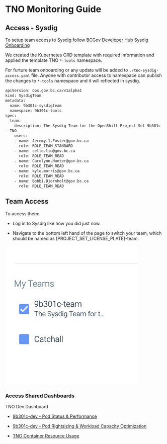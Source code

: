 # TNO Monitoring Guide

## Access - Sysdig

To setup team access to Sysdig follow [BCGov Developer Hub Sysdig Onboarding](https://docs.developer.gov.bc.ca/sysdig-monitor-setup-team/)

We created the Kubernetes CRD template with required information and applied the template TNO `*-tools` namespace.

For furture team onboarding or any update will be added to `./tno-sysdig-access.yaml` file. Anyone with contributor access to namespace can publish the changes to `*-tools` namespace and it will reflected in sysdig.

```
apiVersion: ops.gov.bc.ca/v1alpha1
kind: SysdigTeam
metadata:
  name: 9b301c-sysdigteam
  namespace: 9b301c-tools
spec:
  team:
    description: The Sysdig Team for the OpenShift Project Set 9b301c - TNO
    users:
    - name: Jeremy.1.Foster@gov.bc.ca
      role: ROLE_TEAM_STANDARD
    - name: cello.liu@gov.bc.ca
      role: ROLE_TEAM_READ
    - name: Carolynn.Hunter@gov.bc.ca
      role: ROLE_TEAM_READ
    - name: kyle.morris@gov.bc.ca
      role: ROLE_TEAM_READ
    - name: Bobbi.Bjornholt@gov.bc.ca
      role: ROLE_TEAM_READ
```

## Team Access

To access them:

- Log in to Sysdig like how you did just now.

- Navigate to the bottom left hand of the page to switch your team, which should be named as [PROJECT_SET_LICENSE_PLATE]-team.

![Select Teams Image](./images/my_teams.png 'Select Teams!')

### Access Shared Dashboards

TNO Dev Dashboard

- [9b301c-dev - Pod Status & Performance](https://app.sysdigcloud.com/#/dashboards/399487?last=3600&scope=kubernetes.cluster.name%20as%20%22cluster%22%20in%20%3F%28%22silver%22%29%20and%20kubernetes.namespace.name%20as%20%22namespace%22%20in%20%3F%28%229b301c-dev%22%29%20and%20kubernetes.workload.type%20as%20%22type%22%20in%20%3F%20and%20kubernetes.workload.name%20as%20%22workload%22%20in%20%3F%20and%20container.label.io.kubernetes.pod.name%20as%20%22pod%22%20in%20%3F)

- [9b301c-dev - Pod Rightsizing & Workload Capacity Optimization](https://app.sysdigcloud.com/#/dashboards/399484?last=1209600&scope=kubernetes.cluster.name%20as%20%22cluster%22%20%3D%20%3F%22silver%22%20and%20kubernetes.namespace.name%20as%20%22namespace%22%20in%20%3F%28%229b301c-dev%22%29%20and%20kubernetes.workload.type%20as%20%22type%22%20in%20%3F%20and%20kubernetes.workload.name%20as%20%22workload%22%20in%20%3F%20and%20kubernetes.pod.name%20as%20%22pod%22%20in%20%3F%20and%20container.label.io.kubernetes.container.name%20as%20%22container%22%20in%20%3F)

- [TNO Container Resource Usage](https://app.sysdigcloud.com/#/dashboards/399771?last=1209600&scope=host.hostName%20in%20%3F%20and%20container.name%20in%20%3F%28%22content-service%22%2C%20%22api%22%2C%20%22editor%22%2C%20%22filecopy-service%22%2C%20%22filemonitor-service%22%2C%20%22elastic%22%2C%20%22image-service%22%2C%20%22indexing-service%22%2C%20%22kafka-broker%22%2C%20%22notification-service%22%2C%20%22nlp-service%22%2C%20%22postgres%22%2C%20%22reporting-service%22%2C%20%22subscriber%22%2C%20%22syndication-service%22%2C%20%22transcription-service%22%2C%20%22alertmanager%22%29%20and%20container.image%20in%20%3F)

